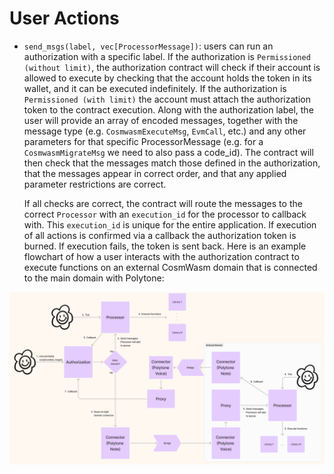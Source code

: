 # User Actions

- `send_msgs(label, vec[ProcessorMessage])`: users can run an authorization with a specific label. If the authorization is `Permissioned (without limit)`, the authorization contract will check if their account is allowed to execute by checking that the account holds the token in its wallet, and it can be executed indefinitely. If the authorization is `Permissioned (with limit)` the account must attach the authorization token to the contract execution. Along with the authorization label, the user will provide an array of encoded messages, together with the message type (e.g. `CosmwasmExecuteMsg`, `EvmCall`, etc.) and any other parameters for that specific ProcessorMessage (e.g. for a `CosmwasmMigrateMsg` we need to also pass a code_id). The contract will then check that the messages match those defined in the authorization, that the messages appear in correct order, and that any applied parameter restrictions are correct.

  If all checks are correct, the contract will route the messages to the correct `Processor` with an `execution_id` for the processor to callback with. This `execution_id` is unique for the entire application.
  If execution of all actions is confirmed via a callback the authorization token is burned. If execution fails, the token is sent back.
  Here is an example flowchart of how a user interacts with the authorization contract to execute functions on an external CosmWasm domain that is connected to the main domain with Polytone:

![User flowchart](../img/user_flowchart.png)
